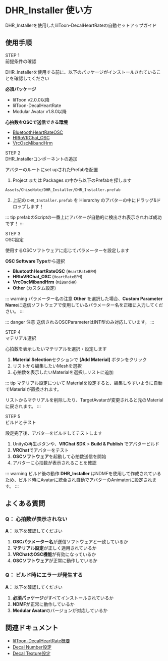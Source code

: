 # DHR_Installer 使い方

DHR_Installerを使用したlilToon-DecalHeartRateの自動セットアップガイド

## 使用手順

<div class="timeline">

<div class="timeline_part">
<div class="timeline_label">STEP 1</div>
<div class="timeline_title">前提条件の確認</div>
<div class="timeline_text">

DHR_Installerを使用する前に、以下のパッケージがインストールされていることを確認してください

**必須パッケージ**
- lilToon v2.0.0以降
- lilToon-DecalHeartRate
- Modular Avatar v1.8.0以降

**心拍数をOSCで送信できる環境**
- [BluetoothHeartRateOSC](https://github.com/AkaiMage/BluetoothHeartRateOSC)
- [HRtoVRChat_OSC](https://github.com/200Tigersbloxed/HRtoVRChat_OSC)
- [VrcOscMibandHrm](https://github.com/vard88508/vrc-osc-miband-hrm)

</div>
</div>

<div class="timeline_part">
<div class="timeline_label">STEP 2</div>
<div class="timeline_title">DHR_Installerコンポーネントの追加</div>
<div class="timeline_text">

アバターのルートにset upされたPrefabを配置

1. Project または Packages の中から以下のPrefabを探します

```sh
Assets/ChiseNote/DHR_Installer/DHR_Installer.prefab
```

2. 上記の `DHR_Installer.prefab` を Hierarchy のアバターの中にドラッグ&ドロップします！

::: tip 
prefabのScriptの一番上にアバターが自動的に検出され表示されれば成功です！
:::

</div>
</div>

<div class="timeline_part">
<div class="timeline_label">STEP 3</div>
<div class="timeline_title">OSC設定</div>
<div class="timeline_text">

使用するOSCソフトウェアに応じてパラメーターを設定します

**OSC Software Type**から選択
- **BluetoothHeartRateOSC** (`HeartRateBPM`)
- **HRtoVRChat_OSC** (`HeartRateBPM`)
- **VrcOscMibandHrm** (`MiBandHR`)
- **Other** (カスタム設定)

::: warning パラメーター名の注意
**Other** を選択した場合、**Custom Parameter Name**に送信ソフトウェアで使用しているパラメーター名を正確に入力してください。
:::

::: danger 注意
送信されるOSCParameterはINT型のみ対応しています。
:::

</div>
</div>

<div class="timeline_part">
<div class="timeline_label">STEP 4</div>
<div class="timeline_title">マテリアル選択</div>
<div class="timeline_text">

心拍数を表示したいマテリアルを選択・設定します

1. **Material Selection**セクションで **[Add Material]** ボタンをクリック
2. リストから編集したいMeshを選択
3. 心拍数を表示したいMaterialを選択しリストに追加


::: tip マテリアル設定について
Materialを設定すると、編集しやすいように自動でMaterialが置換されます。

リストからマテリアルを削除したり、TargetAvatarが変更されると元のMaterialに戻されます。
:::

</div>
</div>

<div class="timeline_part">
<div class="timeline_label">STEP 5</div>
<div class="timeline_title">ビルドとテスト</div>
<div class="timeline_text">

設定完了後、アバターをビルドしてテストします

1. Unityの再生ボタンや、**VRChat SDK** > **Build & Publish** でアバタービルド
2. **VRChat**でアバターをテスト
3. **OSCソフトウェア**を起動して心拍数送信を開始
4. アバターに心拍数が表示されることを確認

::: warning ビルド後の動作
**DHR_Installer** はNDMFを使用して作成されているため、ビルド時にAvatarに統合され自動でアバターのAnimatorに設定されます。
:::

</div>
</div>

</div>

## よくある質問

### Q： 心拍数が表示されない

**A：** 以下を確認してください

1. **OSCパラメーター名**が送信ソフトウェアと一致しているか
2. **マテリアル設定**が正しく適用されているか
3. **VRChatのOSC機能**が有効になっているか
4. **OSCソフトウェア**が正常に動作しているか

### Q： ビルド時にエラーが発生する

**A：** 以下を確認してください

1. **必須パッケージ**がすべてインストールされているか
2. **NDMF**が正常に動作しているか
3. **Modular Avatar**のバージョンが対応しているか

## 関連ドキュメント

- [lilToon-DecalHeartRate概要](/ja_JP/lildhr/dhr_index)
- [Decal Number設定](/ja_JP/lildhr/dhr_number)
- [Decal Texture設定](/ja_JP/lildhr/dhr_texture)